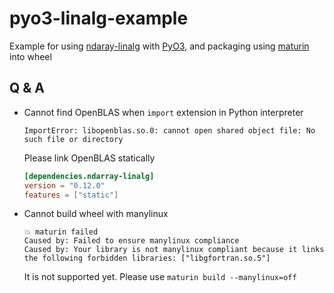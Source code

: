 # pyo3-linalg-example

Example for using [ndaray-linalg][linalg] with [PyO3][], and packaging using [maturin][] into wheel

[linalg]: https://github.com/rust-ndarray/ndarray-linalg
[PyO3]: https://github.com/PyO3/pyo3
[maturin]: https://github.com/PyO3/maturin

Q & A
-------

- Cannot find OpenBLAS when `import` extension in Python interpreter
  ```
  ImportError: libopenblas.so.0: cannot open shared object file: No such file or directory
  ```
  Please link OpenBLAS statically
  
  ```toml
  [dependencies.ndarray-linalg]
  version = "0.12.0"
  features = ["static"]
  ```
  
- Cannot build wheel with manylinux
  ```
  💥 maturin failed
  Caused by: Failed to ensure manylinux compliance
  Caused by: Your library is not manylinux compliant because it links the following forbidden libraries: ["libgfortran.so.5"]
  ```
  It is not supported yet. Please use `maturin build --manylinux=off`
